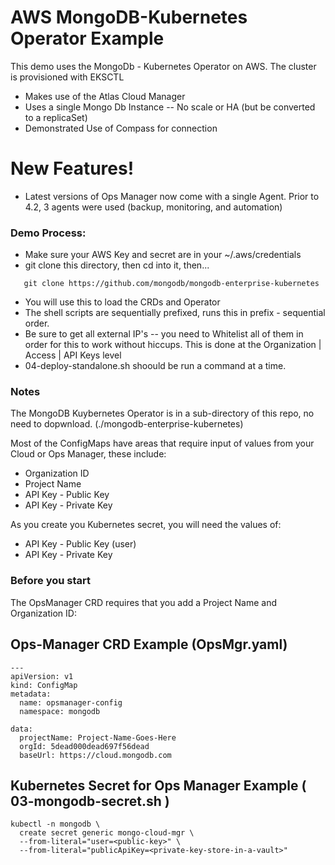 # AWS MongoDB-Kubernetes Operator Example


This demo uses the MongoDb - Kubernetes Operator on AWS.  The cluster is provisioned with EKSCTL

  - Makes use of the Atlas Cloud Manager
  - Uses a single Mongo Db Instance -- No scale or HA (but be converted to a replicaSet)
  - Demonstrated Use of Compass for connection

# New Features!

  - Latest versions of Ops Manager now come with a single Agent.  Prior to 4.2, 3 agents were used (backup, monitoring, and automation)


### Demo Process:
  - Make sure your AWS Key and secret are in your ~/.aws/credentials
  - git clone this directory, then cd into it, then...
  ```
     git clone https://github.com/mongodb/mongodb-enterprise-kubernetes
  ```
  - You will use this to load the CRDs and Operator
  - The shell scripts are sequentially prefixed, runs this in prefix - sequential order.
  - Be sure to get all external IP's -- you need to Whitelist all of them in order for this to work without hiccups.  This is done at the Organization | Access | API Keys level
  - 04-deploy-standalone.sh shoould be run a command at a time.

### Notes
The MongoDB Kuybernetes Operator is in a sub-directory of this repo, no need to dopwnload.
(./mongodb-enterprise-kubernetes)

Most of the ConfigMaps have areas that require input of values from your Cloud or Ops Manager, these include:

  - Organization ID
  - Project Name
  - API Key - Public Key
  - API Key - Private Key

As you create you Kubernetes secret, you will need the values of:
  - API Key - Public Key (user)
  - API Key - Private Key

### Before you start

The OpsManager CRD requires that you add a Project Name and Organization ID:

## Ops-Manager CRD Example (OpsMgr.yaml)
```
---
apiVersion: v1
kind: ConfigMap
metadata:
  name: opsmanager-config
  namespace: mongodb

data:
  projectName: Project-Name-Goes-Here
  orgId: 5dead000dead697f56dead
  baseUrl: https://cloud.mongodb.com
```
## Kubernetes Secret for Ops Manager Example ( 03-mongodb-secret.sh )

```
kubectl -n mongodb \
  create secret generic mongo-cloud-mgr \
  --from-literal="user=<public-key>" \
  --from-literal="publicApiKey=<private-key-store-in-a-vault>"
```
